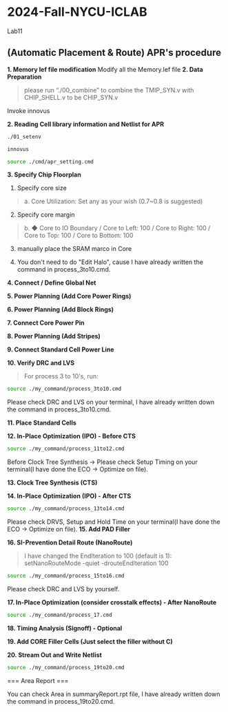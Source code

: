 # 2024-Fall-NYCU-ICLAB
Lab11

## (Automatic Placement & Route) APR's procedure
**1. Memory lef file modification**
Modify all the Memory.lef file
**2. Data Preparation**

> please run “./00_combine” to combine the TMIP_SYN.v with CHIP_SHELL.v to be CHIP_SYN.v

Invoke innovus

**2. Reading Cell library information and Netlist for APR**

```bash
./01_setenv
```
```bash
innovus
```
```bash
source ./cmd/apr_setting.cmd
```
**3. Specify Chip Floorplan**

1. Specify core size
> a. Core Utilization: Set any as your wish (0.7~0.8 is suggested)
2. Specify core margin
> b. ◆ Core to IO Boundary / 
Core to Left: 100 / 
Core to Right: 100 / 
Core to Top: 100 / 
Core to Bottom: 100
3. manually place the SRAM marco in Core

4. You don't need to do "Edit Halo", cause I have already written the command in process_3to10.cmd.

**4. Connect / Define Global Net**

**5. Power Planning (Add Core Power Rings)**

**6. Power Planning (Add Block Rings)**

**7. Connect Core Power Pin**

**8. Power Planning (Add Stripes)**

**9. Connect Standard Cell Power Line**

**10. Verify DRC and LVS**

> For process 3 to 10's, run:

```bash
source ./my_command/process_3to10.cmd
```

Please check DRC and LVS on your terminal, I have already written down the command in process_3to10.cmd.

**11. Place Standard Cells**

**12. In-Place Optimization (IPO) - Before CTS**

```bash
source ./my_command/process_11to12.cmd
```
Before Clock Tree Synthesis → Please check Setup Timing on your terminal(I have done the ECO → Optimize on file).

**13. Clock Tree Synthesis (CTS)**

**14. In-Place Optimization (IPO) - After CTS**

```bash
source ./my_command/process_13to14.cmd
```
Please check DRVS, Setup and Hold Time on your terminal(I have done the ECO → Optimize on file).
**15. Add PAD Filler**

**16. SI-Prevention Detail Route (NanoRoute)**

> I have changed the EndIteration to 100 (default is 1): setNanoRouteMode -quiet -drouteEndIteration 100

```bash
source ./my_command/process_15to16.cmd
```
Please check DRC and LVS by yourself.



**17. In-Place Optimization (consider crosstalk effects) - After NanoRoute**

```bash
source ./my_command/process_17.cmd
```


**18. Timing Analysis (Signoff) - Optional**



**19. Add CORE Filler Cells (Just select the filler without C)**

**20. Stream Out and Write Netlist**

```bash
source ./my_command/process_19to20.cmd
```
=== Area Report ===

You can check Area in summaryReport.rpt file, I have already written down the command in process_19to20.cmd.
